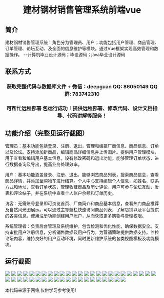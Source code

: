 <p><h1 align="center">建材钢材销售管理系统前端vue</h1></p>

## 简介
建材钢材销售管理系统：角色分为管理员、用户；功能包括用户管理、商品管理、订单管理、论坛互动、及全面的信息维护等模块。通过Vue框架实现高效管理和数据操作。    --计算机毕业设计源码；毕设源码；java毕业设计源码


## 联系方式
<p><h3 align="center">获取完整代码与数据库文件 + 微信：deepguan QQ: 86050149 QQ群: 783742310</h3></p>
<p><h3 align="center">可帮忙远程部署 包运行成功！提供远程部署、修改代码、设计文档指导、代码讲解等服务！</h3></p>

## 功能介绍（完整见运行截图）
管理员：基本功能包括登录、注册、退出，管理和编辑厂商信息、商品信息、订单以及论坛。支持添加新商品，编辑商品详细信息并上传图片。提供用户管理模块，用于查看和编辑用户基本信息，设有修改密码和退出功能。能够管理订单状态，进行数据查询及导出，提高业务处理效率。

用户：基本功能涵盖登录、注册、退出，能够浏览商品列表，搜索商品信息，查看商品详情，并添加至购物车进行结算。个人中心支持编辑个人信息，如姓名、联系方式和地址，查看订单状态，管理收藏商品及历史评论。用户可参与论坛互动，发表和评论帖子，并在系统中查看个人账户余额和订单历史。

访客：无需账号登录即可浏览首页、厂商简介和商品基本信息，查看热门商品推荐及自然风光图展示。可以通过主导航栏快速访问商品列表，了解店铺以及平台提供的各类信息。使用注册功能创建用户账户，从而获取更多购物与管理权限。

系统管理者：负责后台管理及系统维护，包含检测和优化性能，确保数据安全。支持审批用户注册信息，分析销售数据及用户行为，为营销策略提供数据支持。监控论坛内容，维持良好的用户互动环境，同时更新维护系统的各类视图模板及功能模块。


## 运行截图
![](https://bs-1329754181.cos.ap-shanghai.myqcloud.com/ssm/BuildingMaterialsSalesManagementSystem/img/001.jpg)
![](https://bs-1329754181.cos.ap-shanghai.myqcloud.com/ssm/BuildingMaterialsSalesManagementSystem/img/002.jpg)
![](https://bs-1329754181.cos.ap-shanghai.myqcloud.com/ssm/BuildingMaterialsSalesManagementSystem/img/003.jpg)
![](https://bs-1329754181.cos.ap-shanghai.myqcloud.com/ssm/BuildingMaterialsSalesManagementSystem/img/004.jpg)
![](https://bs-1329754181.cos.ap-shanghai.myqcloud.com/ssm/BuildingMaterialsSalesManagementSystem/img/005.jpg)
![](https://bs-1329754181.cos.ap-shanghai.myqcloud.com/ssm/BuildingMaterialsSalesManagementSystem/img/006.jpg)
![](https://bs-1329754181.cos.ap-shanghai.myqcloud.com/ssm/BuildingMaterialsSalesManagementSystem/img/007.jpg)
![](https://bs-1329754181.cos.ap-shanghai.myqcloud.com/ssm/BuildingMaterialsSalesManagementSystem/img/008.jpg)
![](https://bs-1329754181.cos.ap-shanghai.myqcloud.com/ssm/BuildingMaterialsSalesManagementSystem/img/009.jpg)
![](https://bs-1329754181.cos.ap-shanghai.myqcloud.com/ssm/BuildingMaterialsSalesManagementSystem/img/010.jpg)
![](https://bs-1329754181.cos.ap-shanghai.myqcloud.com/ssm/BuildingMaterialsSalesManagementSystem/img/011.jpg)
![](https://bs-1329754181.cos.ap-shanghai.myqcloud.com/ssm/BuildingMaterialsSalesManagementSystem/img/012.jpg)
![](https://bs-1329754181.cos.ap-shanghai.myqcloud.com/ssm/BuildingMaterialsSalesManagementSystem/img/013.jpg)
![](https://bs-1329754181.cos.ap-shanghai.myqcloud.com/ssm/BuildingMaterialsSalesManagementSystem/img/014.jpg)
![](https://bs-1329754181.cos.ap-shanghai.myqcloud.com/ssm/BuildingMaterialsSalesManagementSystem/img/015.jpg)
![](https://bs-1329754181.cos.ap-shanghai.myqcloud.com/ssm/BuildingMaterialsSalesManagementSystem/img/016.jpg)
![](https://bs-1329754181.cos.ap-shanghai.myqcloud.com/ssm/BuildingMaterialsSalesManagementSystem/img/017.jpg)
![](https://bs-1329754181.cos.ap-shanghai.myqcloud.com/ssm/BuildingMaterialsSalesManagementSystem/img/018.jpg)
![](https://bs-1329754181.cos.ap-shanghai.myqcloud.com/ssm/BuildingMaterialsSalesManagementSystem/img/019.jpg)
![](https://bs-1329754181.cos.ap-shanghai.myqcloud.com/ssm/BuildingMaterialsSalesManagementSystem/img/020.jpg)
![](https://bs-1329754181.cos.ap-shanghai.myqcloud.com/ssm/BuildingMaterialsSalesManagementSystem/img/021.jpg)
![](https://bs-1329754181.cos.ap-shanghai.myqcloud.com/ssm/BuildingMaterialsSalesManagementSystem/img/022.jpg)
![](https://bs-1329754181.cos.ap-shanghai.myqcloud.com/ssm/BuildingMaterialsSalesManagementSystem/img/023.jpg)
![](https://bs-1329754181.cos.ap-shanghai.myqcloud.com/ssm/BuildingMaterialsSalesManagementSystem/img/024.jpg)
![](https://bs-1329754181.cos.ap-shanghai.myqcloud.com/ssm/BuildingMaterialsSalesManagementSystem/img/025.jpg)
![](https://bs-1329754181.cos.ap-shanghai.myqcloud.com/ssm/BuildingMaterialsSalesManagementSystem/img/026.jpg)
![](https://bs-1329754181.cos.ap-shanghai.myqcloud.com/ssm/BuildingMaterialsSalesManagementSystem/img/027.jpg)
![](https://bs-1329754181.cos.ap-shanghai.myqcloud.com/ssm/BuildingMaterialsSalesManagementSystem/img/028.jpg)
![](https://bs-1329754181.cos.ap-shanghai.myqcloud.com/ssm/BuildingMaterialsSalesManagementSystem/img/029.jpg)
![](https://bs-1329754181.cos.ap-shanghai.myqcloud.com/ssm/BuildingMaterialsSalesManagementSystem/img/030.jpg)
![](https://bs-1329754181.cos.ap-shanghai.myqcloud.com/ssm/BuildingMaterialsSalesManagementSystem/img/031.jpg)
![](https://bs-1329754181.cos.ap-shanghai.myqcloud.com/ssm/BuildingMaterialsSalesManagementSystem/img/032.jpg)
![](https://bs-1329754181.cos.ap-shanghai.myqcloud.com/ssm/BuildingMaterialsSalesManagementSystem/img/033.jpg)
![](https://bs-1329754181.cos.ap-shanghai.myqcloud.com/ssm/BuildingMaterialsSalesManagementSystem/img/034.jpg)
![](https://bs-1329754181.cos.ap-shanghai.myqcloud.com/ssm/BuildingMaterialsSalesManagementSystem/img/035.jpg)
![](https://bs-1329754181.cos.ap-shanghai.myqcloud.com/ssm/BuildingMaterialsSalesManagementSystem/img/036.jpg)
![](https://bs-1329754181.cos.ap-shanghai.myqcloud.com/ssm/BuildingMaterialsSalesManagementSystem/img/037.jpg)
![](https://bs-1329754181.cos.ap-shanghai.myqcloud.com/ssm/BuildingMaterialsSalesManagementSystem/img/038.jpg)
![](https://bs-1329754181.cos.ap-shanghai.myqcloud.com/ssm/BuildingMaterialsSalesManagementSystem/img/039.jpg)
![](https://bs-1329754181.cos.ap-shanghai.myqcloud.com/ssm/BuildingMaterialsSalesManagementSystem/img/040.jpg)
![](https://bs-1329754181.cos.ap-shanghai.myqcloud.com/ssm/BuildingMaterialsSalesManagementSystem/img/041.jpg)
![](https://bs-1329754181.cos.ap-shanghai.myqcloud.com/ssm/BuildingMaterialsSalesManagementSystem/img/042.jpg)
![](https://bs-1329754181.cos.ap-shanghai.myqcloud.com/ssm/BuildingMaterialsSalesManagementSystem/img/043.jpg)
![](https://bs-1329754181.cos.ap-shanghai.myqcloud.com/ssm/BuildingMaterialsSalesManagementSystem/img/044.jpg)
![](https://bs-1329754181.cos.ap-shanghai.myqcloud.com/ssm/BuildingMaterialsSalesManagementSystem/img/045.jpg)

<p>本代码来源于网络,仅供学习参考使用!</p>
